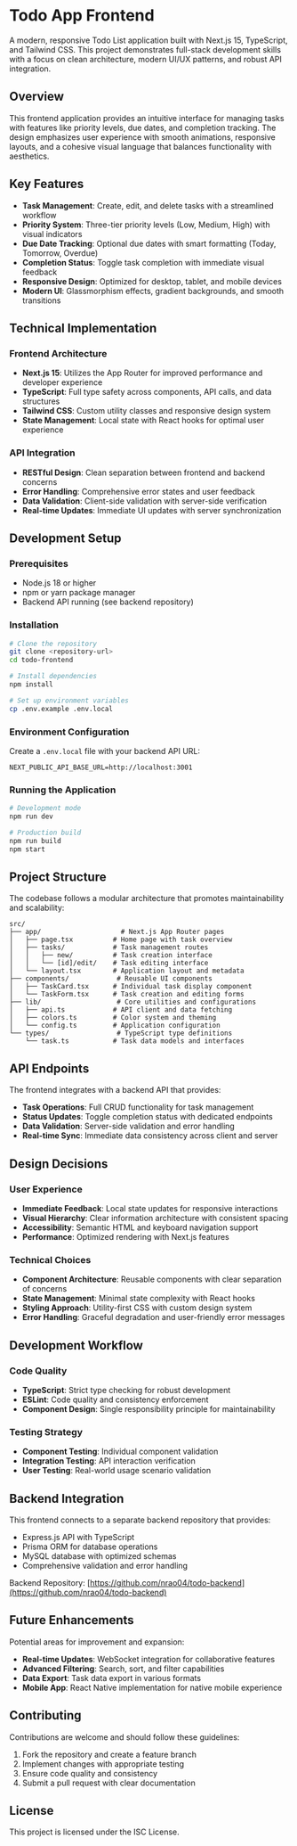 # Todo App Frontend

A modern, responsive Todo List application built with Next.js 15, TypeScript, and Tailwind CSS. This project demonstrates full-stack development skills with a focus on clean architecture, modern UI/UX patterns, and robust API integration.

## Overview

This frontend application provides an intuitive interface for managing tasks with features like priority levels, due dates, and completion tracking. The design emphasizes user experience with smooth animations, responsive layouts, and a cohesive visual language that balances functionality with aesthetics.

## Key Features

- **Task Management**: Create, edit, and delete tasks with a streamlined workflow
- **Priority System**: Three-tier priority levels (Low, Medium, High) with visual indicators
- **Due Date Tracking**: Optional due dates with smart formatting (Today, Tomorrow, Overdue)
- **Completion Status**: Toggle task completion with immediate visual feedback
- **Responsive Design**: Optimized for desktop, tablet, and mobile devices
- **Modern UI**: Glassmorphism effects, gradient backgrounds, and smooth transitions

## Technical Implementation

### Frontend Architecture
- **Next.js 15**: Utilizes the App Router for improved performance and developer experience
- **TypeScript**: Full type safety across components, API calls, and data structures
- **Tailwind CSS**: Custom utility classes and responsive design system
- **State Management**: Local state with React hooks for optimal user experience

### API Integration
- **RESTful Design**: Clean separation between frontend and backend concerns
- **Error Handling**: Comprehensive error states and user feedback
- **Data Validation**: Client-side validation with server-side verification
- **Real-time Updates**: Immediate UI updates with server synchronization

## Development Setup

### Prerequisites
- Node.js 18 or higher
- npm or yarn package manager
- Backend API running (see backend repository)

### Installation
```bash
# Clone the repository
git clone <repository-url>
cd todo-frontend

# Install dependencies
npm install

# Set up environment variables
cp .env.example .env.local
```

### Environment Configuration
Create a `.env.local` file with your backend API URL:
```env
NEXT_PUBLIC_API_BASE_URL=http://localhost:3001
```

### Running the Application
```bash
# Development mode
npm run dev

# Production build
npm run build
npm start
```

## Project Structure

The codebase follows a modular architecture that promotes maintainability and scalability:

```
src/
├── app/                    # Next.js App Router pages
│   ├── page.tsx          # Home page with task overview
│   ├── tasks/            # Task management routes
│   │   ├── new/          # Task creation interface
│   │   └── [id]/edit/    # Task editing interface
│   └── layout.tsx        # Application layout and metadata
├── components/            # Reusable UI components
│   ├── TaskCard.tsx      # Individual task display component
│   └── TaskForm.tsx      # Task creation and editing forms
├── lib/                   # Core utilities and configurations
│   ├── api.ts            # API client and data fetching
│   ├── colors.ts         # Color system and theming
│   └── config.ts         # Application configuration
└── types/                 # TypeScript type definitions
    └── task.ts           # Task data models and interfaces
```

## API Endpoints

The frontend integrates with a backend API that provides:

- **Task Operations**: Full CRUD functionality for task management
- **Status Updates**: Toggle completion status with dedicated endpoints
- **Data Validation**: Server-side validation and error handling
- **Real-time Sync**: Immediate data consistency across client and server

## Design Decisions

### User Experience
- **Immediate Feedback**: Local state updates for responsive interactions
- **Visual Hierarchy**: Clear information architecture with consistent spacing
- **Accessibility**: Semantic HTML and keyboard navigation support
- **Performance**: Optimized rendering with Next.js features

### Technical Choices
- **Component Architecture**: Reusable components with clear separation of concerns
- **State Management**: Minimal state complexity with React hooks
- **Styling Approach**: Utility-first CSS with custom design system
- **Error Handling**: Graceful degradation and user-friendly error messages

## Development Workflow

### Code Quality
- **TypeScript**: Strict type checking for robust development
- **ESLint**: Code quality and consistency enforcement
- **Component Design**: Single responsibility principle for maintainability

### Testing Strategy
- **Component Testing**: Individual component validation
- **Integration Testing**: API interaction verification
- **User Testing**: Real-world usage scenario validation

## Backend Integration

This frontend connects to a separate backend repository that provides:
- Express.js API with TypeScript
- Prisma ORM for database operations
- MySQL database with optimized schemas
- Comprehensive validation and error handling

Backend Repository: [https://github.com/nrao04/todo-backend](https://github.com/nrao04/todo-backend)

## Future Enhancements

Potential areas for improvement and expansion:
- **Real-time Updates**: WebSocket integration for collaborative features
- **Advanced Filtering**: Search, sort, and filter capabilities
- **Data Export**: Task data export in various formats
- **Mobile App**: React Native implementation for native mobile experience

## Contributing

Contributions are welcome and should follow these guidelines:
1. Fork the repository and create a feature branch
2. Implement changes with appropriate testing
3. Ensure code quality and consistency
4. Submit a pull request with clear documentation

## License

This project is licensed under the ISC License.